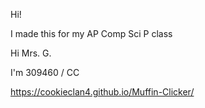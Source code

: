 Hi! 

I made this for my AP Comp Sci P class

Hi Mrs. G.

I'm 309460 / CC

https://cookieclan4.github.io/Muffin-Clicker/
